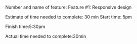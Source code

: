 Number and name of feature: Feature #1: Responsive design

Estimate of time needed to complete: 30 min
Start time: 5pm

Finish time:5:30pm

Actual time needed to complete:30min
